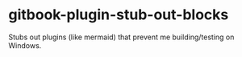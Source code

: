 # gitbook-plugin-stub-out-blocks
Stubs out plugins (like mermaid) that prevent me building/testing on Windows.
